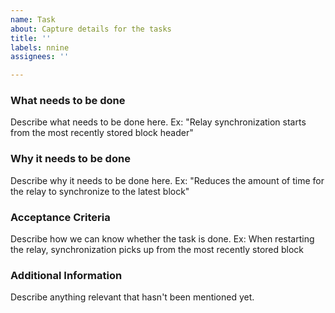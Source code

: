 ```yaml
---
name: Task
about: Capture details for the tasks
title: ''
labels: nnine
assignees: ''

---
```


### What needs to be done

Describe what needs to be done here.
Ex: "Relay synchronization starts from the most recently stored block header"

### Why it needs to be done

Describe why it needs to be done here.
Ex: "Reduces the amount of time for the relay to synchronize to the latest block"

### Acceptance Criteria

Describe how we can know whether the task is done.
Ex: When restarting the relay, synchronization picks up from the most recently stored block

### Additional Information

Describe anything relevant that hasn't been mentioned yet.